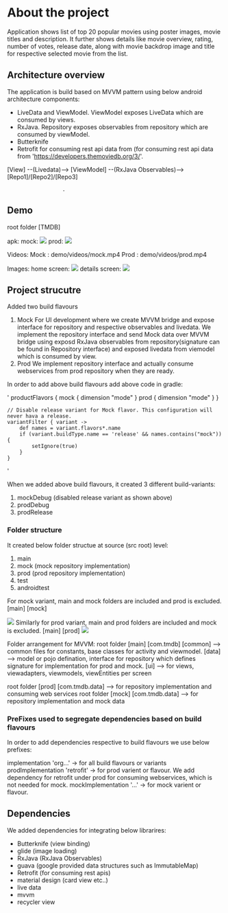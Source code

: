 # About the project
Application shows list of top 20 popular movies using poster images, movie titles and description. It further shows details like movie overview, rating, number of votes, release date, along with movie backdrop image and title for respective selected movie from the list.

## Architecture overview
The application is build based on MVVM pattern using below android architecture components:

- LiveData and ViewModel. ViewModel exposes LiveData which are consumed by views.
- RxJava. Repository exposes observables from repository which are consumed by viewModel.
- Butterknife
- Retrofit for consuming rest api data from (for consuming rest api data from 'https://developers.themoviedb.org/3/'.


    
      

 [View]  --(Livedata)-->   [ViewModel]   --(RxJava Observables)-->    [Repo1]/[Repo2]/[Repo3] 
                                                   
				      .
				      
## Demo

root folder [TMDB]

apk:
	mock: <img src="demo/apk/app-mock-debug.apk">
	prod: <img src="demo/apk/app-prod-debug.apk">

Videos:
	Mock : demo/videos/mock.mp4
 	Prod : demo/videos/prod.mp4

Images: 
	home screen: <img src="demo/Images/home.jpg">
	details screen: <img src="demo/Images/details.jpg">

## Project strucutre
Added two build flavours
1. Mock
For UI development where we create MVVM bridge and expose interface for repository and respective observables and livedata. 
We implement the repository interface and send Mock data over MVVM bridge using exposd RxJava observables from repository(signature can be found in Repository interface) and exposed livedata from viemodel which is consumed by view.
2. Prod
We implement repository interface and actually consume webservices from prod repository when they are ready.

In order to add above build flavours add above code in gradle:

'
productFlavors {
        mock {
            dimension "mode"
        }
        prod {
            dimension "mode"
        }
    }

    // Disable release variant for Mock flavor. This configuration will never hava a release.
    variantFilter { variant ->
        def names = variant.flavors*.name
        if (variant.buildType.name == 'release' && names.contains("mock")) {
            setIgnore(true)
        }
    }
'

When we added above build flavours, it created 3 different build-variants:
1. mockDebug (disabled release variant as shown above)
2. prodDebug
3. prodRelease

### Folder structure
It created below folder structue at source (src root) level:

1. main
2. mock (mock repository implementation)
3. prod (prod repository implementation)
4. test
5. androidtest

For mock variant, main and mock folders are included and prod is excluded. 
	[main]
	[mock]

<img src="demo/Images/MockFolderStructure.png">
Similarly for prod variant, main and prod folders are included and mock is excluded.
	[main]
	[prod]
<img src="demo/Images/ProdFolderStructure.png">

Folder arrangement for MVVM:
root folder [main]
		[com.tmdb]
			[common]   --> common files for constants, base classes for activity and viewmodel.
			[data]     --> model or pojo defination, interface for repository which defines signature for implementation for prod and mock.
                 	[ui]       --> for views, viewadapters, viewmodels, viewEntities per screen
				
root folder [prod]
		[com.tmdb.data] --> for repository implementation and consuming web services
root folder [mock]
		[com.tmdb.data] --> for repository implementation and mock data


### PreFixes used to segregate dependencies based on build flavours
In order to add dependencies respective to build flavours we use below prefixes:

implementation 'org...' -> for all build flavours or variants
prodImplementation 'retrofit' -> for prod varient or flavour. We add dependency for retrofit under prod for consuming webservices, which is not needed for mock.
mockImplementation '...' -> for mock varient or flavour.


## Dependencies

We added dependencies for integrating below librarires:

- Butterknife (view binding)
- glide (image loading)
- RxJava (RxJava Observables)
- guava (google provided data structures such as ImmutableMap)
- Retrofit (for consuming rest apis)
- material design (card view etc..)
- live data
- mvvm
- recycler view




